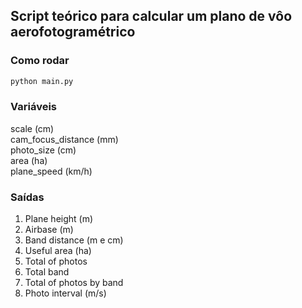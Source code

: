 ## Script teórico para calcular um plano de vôo aerofotogramétrico

### Como rodar
```bash
python main.py 
```

### Variáveis
scale (cm)  
cam_focus_distance (mm)  
photo_size (cm)  
area (ha)  
plane_speed (km/h)  

### Saídas
1) Plane height (m)  
2) Airbase (m)  
3) Band distance (m e cm)  
4) Useful area (ha)  
5) Total of photos  
6) Total band  
7) Total of photos by band  
8) Photo interval (m/s)  
